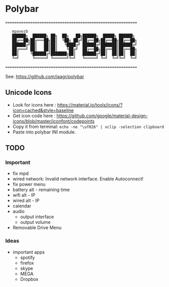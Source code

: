 # Polybar

```
==========================================================

   mpavezb
   ██████╗  ██████╗ ██╗  ██╗   ██╗██████╗  █████╗ ██████╗
   ██╔══██╗██╔═══██╗██║  ╚██╗ ██╔╝██╔══██╗██╔══██╗██╔══██╗
   ██████╔╝██║   ██║██║   ╚████╔╝ ██████╔╝███████║██████╔╝
   ██╔═══╝ ██║   ██║██║    ╚██╔╝  ██╔══██╗██╔══██║██╔══██╗
   ██║     ╚██████╔╝███████╗██║   ██████╔╝██║  ██║██║  ██║
   ╚═╝      ╚═════╝ ╚══════╝╚═╝   ╚═════╝ ╚═╝  ╚═╝╚═╝  ╚═╝

==========================================================
```
See: https://github.com/jaagr/polybar

## Unicode Icons

- Look for icons here  : https://material.io/tools/icons/?icon=cached&style=baseline
- Get icon code here   : https://github.com/google/material-design-icons/blob/master/iconfont/codepoints
- Copy it from terminal: `echo -ne "\uf026" | xclip -selection clipboard`
- Paste into polybar INI module.


## TODO

### Important
- fix mpd
- wired network: Invalid network interface. Enable Autoconnect!
- fix power menu
- battery alt - remaining time
- wifi alt - IP
- wired alt - IP
- calendar
- audio
	- output interface
	- output volume
- Removable Drive Menu


### Ideas 
- important apps
	- spotify
	- firefox
	- skype
	- MEGA
	- Dropbox

